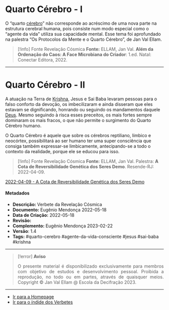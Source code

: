 # Quarto Cérebro - I

O “quarto [cérebro](Cérebro%20Humano.md)” não corresponde ao acréscimo de uma nova parte na estrutura cerebral humana, pois consiste num modo especial como o “agente da vida” utiliza sua capacidade mental.
Esse tema foi aprofundado na palestra “Os Protocolos da Mente e o Quarto Cérebro”, de Jan Val Ellam.

> [!info] Fonte Revelação Cósmica
> **Fonte:** ELLAM, Jan Val. **Além da Ordenação do Caos: A Face Microbiana do Criador**: 1.ed. Natal: Conectar Editora, 2022.

---
# Quarto Cérebro - II

A atuação na Terra de [Krishna](Krishna.md), Jesus e Sai Baba levaram pessoas para o falso conforto da devoção, os imbecilizaram e ainda disseram que eles estavam se dignificando, honrando ou seguindo os mandamentos daquele [Deus](Deus.md). Mesmo seguindo à risca esses preceitos, os mais fortes sempre dominaram os mais fracos, o que não permite o surgimento do Quarto Cérebro humano.

O Quarto Cérebro é aquele que sobre os cérebros reptiliano, límbico e neocórtex, possibilitará ao ser humano ter uma super consciência que consiga também expressar-se limbicamente, antecipando-se a todo o contexto da realidade, porque ele se educou para isso.

> [!info] Fonte Revelação Cósmica
> **Fonte:** ELLAM, Jan Val. Palestra: **A Cota de Reversibilidade Genética dos Seres Demo**. Resende-RJ: 2022-04-09.

[2022-04-09 - A Cota de Reversibilidade Genética dos Seres Demo](Árvore%20do%20Conhecimento/Fichas/Grupo%20I%20-%20Contexto%20Demo/2022-04-09%20-%20A%20Cota%20de%20Reversibilidade%20Genética%20dos%20Seres%20Demo.md)

#### Metadados

-   **Descrição:** Verbete da Revelação Cósmica
-   **Documento:** Eugênio Mendonça 2022-05-18
-   **Data de Criação:** 2022-05-18
-   **Revisão:**
-   **Complemento:** Eugênio Mendonça 2023-02-22
-   **Versão**: 1.4
-   **Tags:** #quarto-cerebro #agente-da-vida-consciente #jesus #sai-baba #krishna

---
> [!error] **Aviso**
> <p align="justify">O presente material é disponibilizado exclusivamente para membros com objetivo de estudos e desenvolvimento pessoal. Proibida a reprodução, no todo ou em partes, através de quaisquer meios. Copyright © Jan Val Ellam @ Escola da Decifração 2023. </p>

---
- [Ir para a Homepage](Homepage.canvas)
- [Ir para o índide dos Verbetes](ÍNDIDE%20GERAL%20DOS%20VERBETES.canvas)